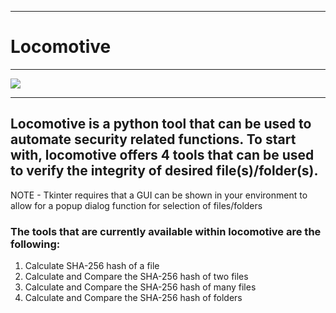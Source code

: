 ***
# Locomotive
***
![](https://media.giphy.com/media/v1.Y2lkPTc5MGI3NjExNThyd3I1dGxiODlkYm1weGkxeWxieDJubWtpdXo2N3M1emkzZ3NwciZlcD12MV9pbnRlcm5hbF9naWZfYnlfaWQmY3Q9Zw/8F3bK4aq1tCo0TLkf7/giphy.gif)
***

## Locomotive is a python tool that can be used to automate security related functions. To start with, locomotive offers 4 tools that can be used to verify the integrity of desired file(s)/folder(s). 
NOTE - Tkinter requires that a GUI can be shown in your environment to allow for a popup dialog function for selection of files/folders

### The tools that are currently available within locomotive are the following:

  1. Calculate SHA-256 hash of a file
  2. Calculate and Compare the SHA-256 hash of two files
  3. Calculate and Compare the SHA-256 hash of many files
  4. Calculate and Compare the SHA-256 hash of folders
